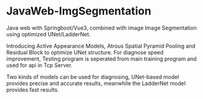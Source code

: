 # JavaWeb-ImgSegmentation

Java web with Springboot/Vue3, combined with image Image Segmentation using optimized UNet/LadderNet.

Introducing Active Appearance Models, Atrous Spatial Pyramid Pooling and Residual Block to optimize UNet structure. For diagnose speed improvement, Testing program is seperated from main training program and used for api in Tcp Server.

Two kinds of models can be used for diagnosing, UNet-based model provides precise and accurate results, meanwhile the LadderNet model provides fast results.
